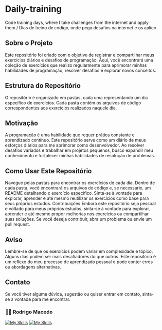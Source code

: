 # Daily-training
Code training days, where I take challenges from the internet and apply them./ Dias de treino de código, onde pego desafios na internet e os aplico.

## Sobre o Projeto
Este repositório foi criado com o objetivo de registrar e compartilhar meus exercícios diários e desafios de programação. Aqui, você encontrará uma coleção de exercícios que realizo regularmente para aprimorar minhas habilidades de programação, resolver desafios e explorar novos conceitos.

## Estrutura do Repositório
O repositório é organizado em pastas, cada uma representando um dia específico de exercícios. Cada pasta contém os arquivos de código correspondentes aos exercícios realizados naquele dia.

## Motivação
A programação é uma habilidade que requer prática constante e aprendizado contínuo. Este repositório serve como um diário de meus esforços diários para me aprimorar como desenvolvedor. Ao resolver desafios variados e trabalhar em projetos pequenos, busco expandir meu conhecimento e fortalecer minhas habilidades de resolução de problemas.

## Como Usar Este Repositório
Navegue pelas pastas para encontrar os exercícios de cada dia.
Dentro de cada pasta, você encontrará os arquivos de código e, se necessário, um README detalhando o exercício específico.
Sinta-se à vontade para explorar, aprender e até mesmo reutilizar os exercícios como base para seus próprios estudos.
Contribuições
Embora este repositório seja pessoal e voltado para meus próprios estudos, sinta-se à vontade para explorar, aprender e até mesmo propor melhorias nos exercícios ou compartilhar suas soluções. Se você deseja contribuir, abra um problema ou envie um pull request.

## Aviso
Lembre-se de que os exercícios podem variar em complexidade e tópico. Alguns dias podem ser mais desafiadores do que outros. Este repositório é um reflexo do meu processo de aprendizado pessoal e pode conter erros ou abordagens alternativas.

## Contato
Se você tiver alguma dúvida, sugestão ou quiser entrar em contato, sinta-se à vontade para me encontrar.

### :man_technologist: Rodrigo Macedo


[![My Skills](https://skillicons.dev/icons?i=linkedin)](https://www.linkedin.com/in/macedo-rodrigo)
[![My Skills](https://skillicons.dev/icons?i=github)](https://github.com/macedorodrigo)